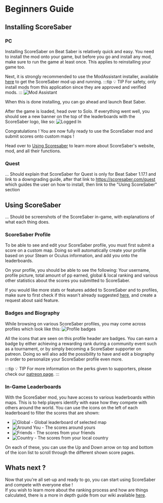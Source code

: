 # Beginners Guide

## Installing ScoreSaber
### PC
Installing ScoreSaber on Beat Saber is relatively quick and easy. You need to install the mod onto your game, but before you go and install any mod, make sure to run the game at least once. This applies to reinstalling your game too. 

Next, it is strongly recommended to use the ModAssistant installer, available [here](https://github.com/Assistant/ModAssistant/releases/tag/v1.1.28) to get the ScoreSaber mod up and running. 
:::tip 💡 TIP 
For safety, only install mods from this application since they are approved and verified mods.
:::
![Mod Assistant](~@images/modassistant.png)

When this is done installing, you can go ahead and launch Beat Saber.


After the game is loaded, head over to Solo. If everything went well, you should see a new banner on the top of the leaderboards with the ScoreSaber logo, like so:
![Logged In](~@images/InstallationSuccess.png)

Congratulations ! You are now fully ready to use the ScoreSaber mod and submit scores onto custom maps ! 

Head over to [Using Scoresaber](./beginners-guide.md#using-scoresaber) to learn more about ScoreSaber's website, mod, and all their functions.


### Quest

... Should explain that ScoreSaber for Quest is only for Beat Saber 1.17.1 and link to a downgrading guide, after that link to https://scoresaber.com/quest which guides the user on how to install, then link to the "Using ScoreSaber" section

## Using ScoreSaber

... Should be screenshots of the ScoreSaber in-game, with explanations of what each thing does.


### ScoreSaber Profile
To be able to see and edit your ScoreSaber profile, you must first submit a score on a custom map. Doing so will automatically create your profile based on your Steam or Oculus information, and add you onto the leaderboards.

On your profile, you should be able to see the following: Your username, profile picture, total amount of pp earned, global & local ranking and various other statistics about the scores you submitted to ScoreSaber.

If you would like more stats or features added to ScoreSaber and to profiles, make sure to first check if this wasn't already suggested [here](https://scoresaber.canny.io/feature-requests), and create a request about said feature.

### Badges and Biography
While browsing on various ScoreSaber profiles, you may come across profiles which look like this:
![Profile badges](~@images/ranking/badges.jpg)

All the icons that are seen on this profile header are badges. You can earn a badge by either achieving a rewarding rank during a community event such as a tournament, or by simply becoming a ScoreSaber supporter on patreon. Doing so will also add the possibility to have and edit a biography in order to personalize your ScoreSaber profile even more.

:::tip 💡 TIP
For more information on the perks given to supporters, please check our [patreon page](https://www.patreon.com/scoresaber).
:::

### In-Game Leaderboards

With the ScoreSaber mod, you have access to various leaderboards within maps. This is to help players identify with ease how they compete with others around the world. You can use the icons on the left of each leaderboard to filter the scores that are shown:

- ![Global](~@images/globe.png) - Global leaderboard of selected map
- ![Around You](~@images/user.png) - The scores around yours
- ![Friends](~@images/group.png) - The scores from your friends
- ![Country](~@images/flag.png) - The scores from your local country

On each of these, you can use the Up and Down arrow on top and bottom of the icon list to scroll through the different shown score pages.

## Whats next ?

Now that you're all set-up and ready to go, you can start using ScoreSaber and compete with everyone else !  
If you wish to learn more about the ranking process and how are things calculated, there is a more in depth guide from our wiki available [here](./ranking-system.md).
